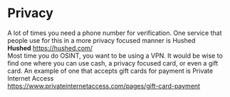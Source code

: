 # Privacy

A lot of times you need a phone number for verification. One service that people use for this in a more privacy focused manner is Hushed \
**Hushed** https://hushed.com/ \
Most time you do OSINT, you want to be using a VPN. It would be wise to find one where you can use cash, a privacy focused card, or even a gift card. An example of one that accepts gift cards for payment is Private Internet Access \
https://www.privateinternetaccess.com/pages/gift-card-payment 

